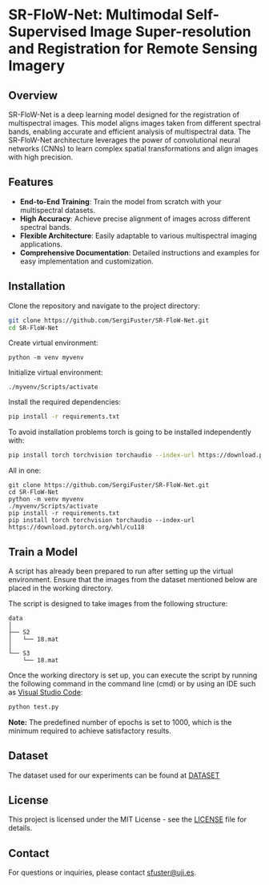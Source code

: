 # SR-FloW-Net: Multimodal Self-Supervised Image Super-resolution and Registration for Remote Sensing Imagery

## Overview

SR-FloW-Net is a deep learning model designed for the registration of multispectral images. This model aligns images taken from different spectral bands, enabling accurate and efficient analysis of multispectral data. The SR-FloW-Net architecture leverages the power of convolutional neural networks (CNNs) to learn complex spatial transformations and align images with high precision.

## Features

- **End-to-End Training**: Train the model from scratch with your multispectral datasets.
- **High Accuracy**: Achieve precise alignment of images across different spectral bands.
- **Flexible Architecture**: Easily adaptable to various multispectral imaging applications.
- **Comprehensive Documentation**: Detailed instructions and examples for easy implementation and customization.

## Installation

Clone the repository and navigate to the project directory:

```bash
git clone https://github.com/SergiFuster/SR-FloW-Net.git
cd SR-FloW-Net
```

Create virtual environment:
```
python -m venv myvenv
```

Initialize virtual environment:
```
./myvenv/Scripts/activate
```

Install the required dependencies:

```bash
pip install -r requirements.txt
```

To avoid installation problems torch is going to be installed independently with:
```bash
pip install torch torchvision torchaudio --index-url https://download.pytorch.org/whl/cu118
```

All in one:
```
git clone https://github.com/SergiFuster/SR-FloW-Net.git
cd SR-FloW-Net
python -m venv myvenv
./myvenv/Scripts/activate
pip install -r requirements.txt
pip install torch torchvision torchaudio --index-url https://download.pytorch.org/whl/cu118

```

## Train a Model

A script has already been prepared to run after setting up the virtual environment. Ensure that the images from the dataset mentioned below are placed in the working directory.

The script is designed to take images from the following structure:

```
data
│
├── S2
│   └── 18.mat
│
└── S3
    └── 18.mat
```

Once the working directory is set up, you can execute the script by running the following command in the command line (cmd) or by using an IDE such as [Visual Studio Code](https://code.visualstudio.com/):

```bash
python test.py
```

**Note:** The predefined number of epochs is set to 1000, which is the minimum required to achieve satisfactory results.

## Dataset
The dataset used for our experiments can be found at [DATASET](https://ujies.sharepoint.com/sites/Z365-EVP/Documents%20compartits/Forms/AllItems.aspx?id=%2Fsites%2FZ365%2DEVP%2FDocuments%20compartits%2FPublic%2DData%2FS2%20S3%20DATASET%20FLOU%2DNET&p=true&ga=1)

## License

This project is licensed under the MIT License - see the [LICENSE](LICENSE) file for details.

## Contact

For questions or inquiries, please contact [sfuster@uji.es](mailto:sfuster@uji.es).
